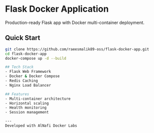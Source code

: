 

# Flask Docker Application

Production-ready Flask app with Docker multi-container deployment.

## Quick Start
```bash
git clone https://github.com/raeesmalik89-oss/flask-docker-app.git
cd flask-docker-app
docker-compose up -d --build

## Tech Stack
- Flask Web Framework
- Docker & Docker Compose  
- Redis Caching
- Nginx Load Balancer

## Features
- Multi-container architecture
- Horizontal scaling
- Health monitoring
- Session management

---
Developed with AlNafi Docker Labs
